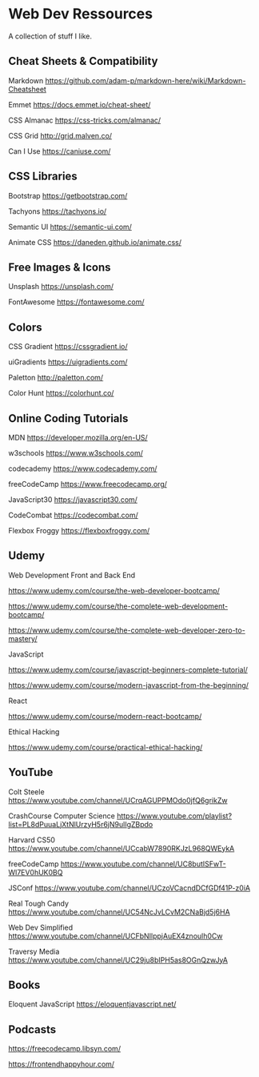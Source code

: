# Web Dev Ressources
A collection of stuff I like.


## Cheat Sheets & Compatibility

Markdown https://github.com/adam-p/markdown-here/wiki/Markdown-Cheatsheet

Emmet https://docs.emmet.io/cheat-sheet/

CSS Almanac https://css-tricks.com/almanac/

CSS Grid http://grid.malven.co/

Can I Use https://caniuse.com/


## CSS Libraries

Bootstrap
https://getbootstrap.com/

Tachyons
https://tachyons.io/

Semantic UI
https://semantic-ui.com/

Animate CSS
https://daneden.github.io/animate.css/


## Free Images & Icons

Unsplash
https://unsplash.com/

FontAwesome
https://fontawesome.com/


## Colors

CSS Gradient
https://cssgradient.io/

uiGradients
https://uigradients.com/

Paletton
http://paletton.com/

Color Hunt
https://colorhunt.co/


## Online Coding Tutorials

MDN https://developer.mozilla.org/en-US/

w3schools https://www.w3schools.com/

codecademy https://www.codecademy.com/

freeCodeCamp https://www.freecodecamp.org/

JavaScript30 https://javascript30.com/

CodeCombat https://codecombat.com/

Flexbox Froggy https://flexboxfroggy.com/


## Udemy

Web Development Front and Back End

https://www.udemy.com/course/the-web-developer-bootcamp/

https://www.udemy.com/course/the-complete-web-development-bootcamp/

https://www.udemy.com/course/the-complete-web-developer-zero-to-mastery/


JavaScript

https://www.udemy.com/course/javascript-beginners-complete-tutorial/

https://www.udemy.com/course/modern-javascript-from-the-beginning/


React

https://www.udemy.com/course/modern-react-bootcamp/


Ethical Hacking

https://www.udemy.com/course/practical-ethical-hacking/



## YouTube

Colt Steele
https://www.youtube.com/channel/UCrqAGUPPMOdo0jfQ6grikZw

CrashCourse Computer Science
https://www.youtube.com/playlist?list=PL8dPuuaLjXtNlUrzyH5r6jN9ulIgZBpdo

Harvard CS50
https://www.youtube.com/channel/UCcabW7890RKJzL968QWEykA

freeCodeCamp
https://www.youtube.com/channel/UC8butISFwT-Wl7EV0hUK0BQ

JSConf
https://www.youtube.com/channel/UCzoVCacndDCfGDf41P-z0iA

Real Tough Candy
https://www.youtube.com/channel/UC54NcJvLCvM2CNaBjd5j6HA

Web Dev Simplified
https://www.youtube.com/channel/UCFbNIlppjAuEX4znoulh0Cw

Traversy Media
https://www.youtube.com/channel/UC29ju8bIPH5as8OGnQzwJyA


## Books

Eloquent JavaScript
https://eloquentjavascript.net/


## Podcasts

https://freecodecamp.libsyn.com/

https://frontendhappyhour.com/
